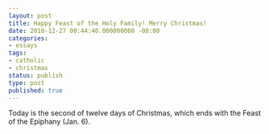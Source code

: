 ```yaml
---
layout: post
title: Happy Feast of the Holy Family! Merry Christmas!
date: 2010-12-27 00:44:40.000000000 -08:00
categories:
- essays
tags:
- catholic
- christmas
status: publish
type: post
published: true
---
```

Today is the second of twelve days of Christmas, which ends with the Feast of the Epiphany (Jan. 6).

